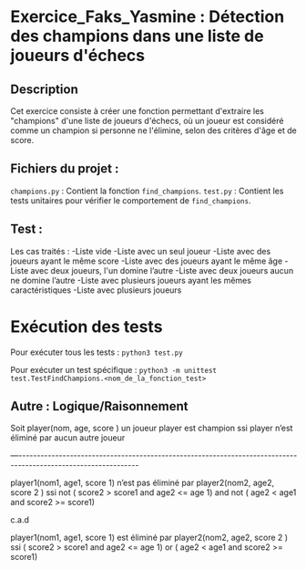 # Exercice_Faks_Yasmine : Détection des champions dans une liste de joueurs d'échecs

## Description
Cet exercice consiste à créer une fonction permettant d'extraire les "champions" d'une liste de joueurs d'échecs, où un joueur est considéré comme un champion si personne ne l'élimine, selon des critères d'âge et de score.


## Fichiers du projet :
`champions.py` : Contient la fonction `find_champions`.
`test.py` : Contient les tests unitaires pour vérifier le comportement de `find_champions`.


## Test : 
Les cas traités : 
    -Liste vide 
    -Liste avec un seul joueur 
    -Liste avec des joueurs ayant le même score 
    -Liste avec des joueurs ayant le même âge 
    -Liste avec deux joueurs, l'un domine l’autre 
    -Liste avec deux joueurs aucun ne domine l’autre 
    -Liste avec plusieurs joueurs ayant les mêmes caractéristiques 
    -Liste avec plusieurs joueurs

# Exécution des tests
Pour exécuter tous les tests : `python3 test.py`

Pour exécuter un test spécifique : `python3 -m unittest test.TestFindChampions.<nom_de_la_fonction_test>`


## Autre : Logique/Raisonnement 
Soit player(nom, age, score ) un joueur 
player est champion ssi player n’est éliminé par aucun autre joueur 

—---------------------------------------------------------------------------------------------------------------

player1(nom1, age1, score 1) n’est pas éliminé par player2(nom2, age2, score 2 ) ssi 
not ( score2 > score1 and age2 <= age 1) and not ( age2 < age1 and score2 >= score1)

c.a.d 

player1(nom1, age1, score 1) est éliminé par player2(nom2, age2, score 2 ) ssi 
( score2 > score1 and age2 <= age 1)  or ( age2 < age1 and score2 >= score1)

